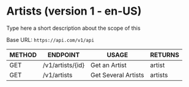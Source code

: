 # Artists (version 1 - en-US)

Type here a short description about the scope of this

Base URL: `https://api.com/v1/api`

|METHOD|ENDPOINT|USAGE|RETURNS
|---|---|---|---|
|GET|/v1/artists/{id}|Get an Artist|artist|
|GET|/v1/artists|Get Several Artists|artists|
